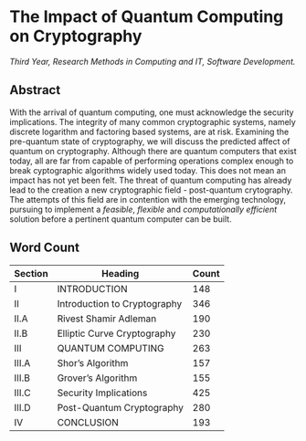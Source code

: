 # The Impact of Quantum Computing on Cryptography

*Third Year, Research Methods in Computing and IT, Software Development.*

## Abstract

With the arrival of quantum computing, one must acknowledge the security implications. The integrity of many common cryptographic systems, namely discrete logarithm and factoring based systems, are at risk. Examining the pre-quantum state of cryptography, we will discuss the predicted affect of quantum on cryptography. Although there are quantum computers that exist today, all are far from capable of performing operations complex enough to break cyptographic algorithms widely used today. This does not mean an impact has not yet been felt. The threat of quantum computing has already lead to the creation a new cryptographic field - post-quantum crytography. The attempts of this field are in contention with the emerging technology, pursuing to implement a *feasible*, *flexible* and *computationally efficient* solution before a pertinent quantum  computer can be built.

## Word Count

| Section | Heading | Count |
| --- | --- | --- |
| I | INTRODUCTION | 148 |
| II | Introduction to Cryptography | 346 |
| II.A | Rivest Shamir Adleman | 190 |
| II.B | Elliptic Curve Cryptography | 230 |
| III | QUANTUM COMPUTING | 263 |
| III.A | Shor’s Algorithm | 157 |
| III.B | Grover’s Algorithm | 155 |
| III.C | Security Implications | 425 |
| III.D | Post-Quantum Cryptography | 280 |
| IV | CONCLUSION| 193 |